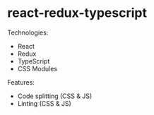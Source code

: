 # react-redux-typescript

Technologies:
  - React
  - Redux
  - TypeScript
  - CSS Modules

Features:
  - Code splitting (CSS & JS)
  - Linting (CSS & JS)
